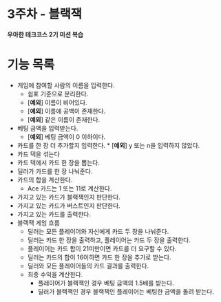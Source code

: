 # 3주차 - 블랙잭
**우아한 테크코스 2기 미션 복습**

# 기능 목록
* 게임에 참여할 사람의 이름을 입력한다.
    * 쉼표 기준으로 분리한다.
    * [**예외**] 이름이 비어있다.
    * [**예외**] 이름에 공백이 존재한다.
    * [**예외**] 같은 이름이 존재한다.
* 베팅 금액을 입력받는다.
    * [**예외**] 베팅 금액이 0 이하이다.
* 카드를 한 장 더 추가할지 입력한다.
        * [**예외**] y 또는 n을 입력하지 않았다.
* 카드 덱을 섞는다
* 카드 덱에서 카드 한 장을 뽑는다.
* 딜러가 카드를 한 장 나눠준다.
* 카드의 합을 계산한다.
    * Ace 카드는 1 또는 11로 계산한다.
* 가지고 있는 카드가 블랙잭인지 판단한다.
* 가지고 있는 카드가 버스트인지 판단한다.
* 가지고 있는 카드를 출력한다.
* 블랙잭 게임 흐름
    * 딜러는 모든 플레이어와 자신에게 카드 두 장을 나눠준다.
    * 딜러는 카드 한 장을 출력하고, 플레이어는 카드 두 장을 출력한다.
    * 플레이어는 카드 합이 21미만이면 카드를 더 요구할 수 있다.
    * 딜러는 카드의 합이 16이하면 카드 한 장을 추가로 받는다.
    * 딜러와 모든 플레이어들의 카드 결과를 출력한다.
    * 최종 수익을 계산한다.
        * 플레이어가 블랙잭인 경우 베팅 금액의 1.5배를 받는다.
        * 딜러가 블랙잭인 경우 블랙잭인 플레이어는 베팅한 금액을 돌려 받는다.
    